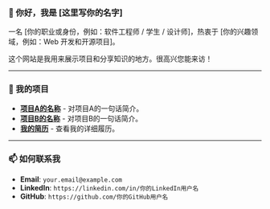 ### 👋 你好，我是 [这里写你的名字]

一名 [你的职业或身份，例如：软件工程师 / 学生 / 设计师]，热衷于 [你的兴趣领域，例如：Web 开发和开源项目]。

这个网站是我用来展示项目和分享知识的地方。很高兴您能来访！

---

### 📂 我的项目

* **[项目A的名称](这里放项目链接)** - 对项目A的一句话简介。
* **[项目B的名称](这里放项目链接)** - 对项目B的一句话简介。
* **[我的简历](这里可以放简历PDF文件的链接)** - 查看我的详细履历。

---

### 📫 如何联系我

* **Email**: `your.email@example.com`
* **LinkedIn**: `https://linkedin.com/in/你的LinkedIn用户名`
* **GitHub**: `https://github.com/你的GitHub用户名`
